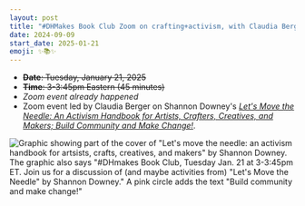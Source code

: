 ```yaml
---
layout: post
title: "#DHMakes Book Club Zoom on crafting+activism, with Claudia Berger"
date: 2024-09-09
start_date: 2025-01-21
emoji: ✨📚✨
---
```


* ~~**Date**: Tuesday, January 21, 2025~~
* ~~**Time**: 3-3:45pm Eastern (45 minutes)~~
* _Zoom event already happened_
* Zoom event led by Claudia Berger on Shannon Downey's *[Let's Move the Needle: An Activism Handbook for Artists, Crafters, Creatives, and Makers; Build Community and Make Change!](https://www.hachettebookgroup.com/titles/shannon-downey/lets-move-the-needle/9781635868906/)*.

![Graphic showing part of the cover of "Let's move the needle: an activism handbook for artsists, crafts, creatives, and makers" by Shannon Downey. The graphic also says "#DHmakes Book Club, Tuesday Jan. 21 at 3-3:45pm ET. Join us for a discussion of (and maybe activities from) "Let's Move the Needle" by Shannon Downey." A pink circle adds the text "Build community and make change!"](https://amandavisconti.github.io/DHMakesMethodz/assets/2025-01-21-dhmakesbookclub.png)
